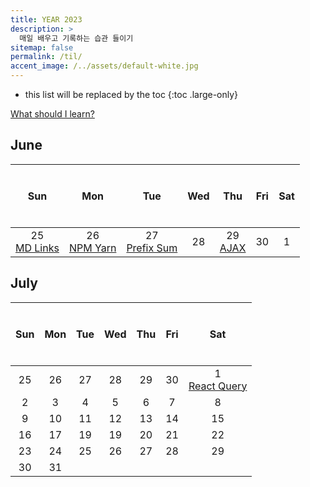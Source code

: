 ```yaml
---
title: YEAR 2023
description: >
  매일 배우고 기록하는 습관 들이기
sitemap: false
permalink: /til/
accent_image: /../assets/default-white.jpg
---
```


- this list will be replaced by the toc
{:toc .large-only}

[What should I learn?](./bucketlist.md)

## June

| $$~~$$ Sun $$~~$$ | $$~~$$ Mon $$~~$$ |  $$~~$$ Tue $$~~$$  | $$~~$$ Wed $$~~$$ | $$~~$$ Thu $$~~$$ | $$~~$$ Fri $$~~$$ | $$~~$$ Sat $$~~$$ |
| :---------------: | :---------------: | :-----------------: | :---------------: | :---------------: | :---------------: | :---------------: |
| 25<br/>[MD Links] | 26<br/>[NPM Yarn] | 27<br/>[Prefix Sum] |        28         |   29<br/>[AJAX]   |        30         |  <fade>1</fade>   |

[MD Links]: ./_posts/2023-06-01-June.md/#625-markdown-links
[NPM Yarn]: ./_posts/2023-06-01-June.md/#626-npm-vs-yarn
[Prefix Sum]: ./_posts/2023-06-01-June.md/#627-prefix-sum-2-pointer
[AJAX]: ./_posts/2023-06-01-June.md/#629-ajax
[0630]: ./_posts/2023-06-01-June.md/#june-30th

## July

| $$~~$$ Sun $$~~$$ | $$~~$$ Mon $$~~$$ | $$~~$$ Tue $$~~$$ | $$~~$$ Wed $$~~$$ | $$~~$$ Thu $$~~$$ | $$~~$$ Fri $$~~$$ |  $$~~$$ Sat $$~~$$  |
| :---------------: | :---------------: | :---------------: | :---------------: | :---------------: | :---------------: | :-----------------: |
|  <fade>25</fade>  |  <fade>26</fade>  |  <fade>27</fade>  |  <fade>28</fade>  |  <fade>29</fade>  |  <fade>30</fade>  | 1<br/>[React Query] |
|         2         |         3         |         4         |         5         |         6         |         7         |          8          |
|         9         |        10         |        11         |        12         |        13         |        14         |         15          |
|        16         |        17         |        19         |        19         |        20         |        21         |         22          |
|        23         |        24         |        25         |        26         |        27         |        28         |         29          |
|        30         |        31         |

[React Query]: ./_posts/2023-07-01-July.md/#71-react-query
